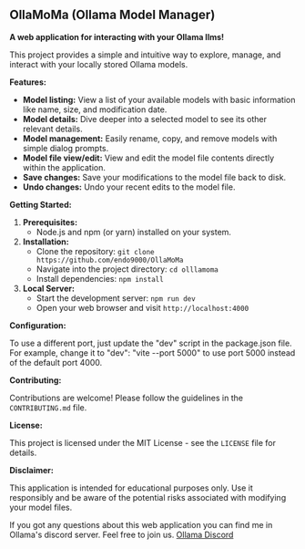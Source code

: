 ##  OllaMoMa (Ollama Model Manager)

**A web application for interacting with your Ollama llms!**

This project provides a simple and intuitive way to explore, manage, and interact with your locally stored Ollama models. 

**Features:**

* **Model listing:** View a list of your available models with basic information like name, size, and modification date.
* **Model details:**  Dive deeper into a selected model to see its other relevant details.
* **Model management:** Easily rename, copy, and remove models with simple dialog prompts.
* **Model file view/edit:**  View and edit the model file contents directly within the application. 
* **Save changes:**  Save your modifications to the model file back to disk.
* **Undo changes:** Undo your recent edits to the model file. 

**Getting Started:**

1. **Prerequisites:**
    * Node.js and npm (or yarn) installed on your system.
2. **Installation:**
    * Clone the repository: `git clone https://github.com/endo9000/OllaMoMa`
    * Navigate into the project directory: `cd olllamoma`
    * Install dependencies: `npm install`
3. **Local Server:**
    * Start the development server: `npm run dev`
    * Open your web browser and visit `http://localhost:4000`

**Configuration:**

To use a different port, just update the "dev" script in the package.json file. For example, change it to "dev": "vite --port 5000" to use port 5000 instead of the default port 4000.

**Contributing:**

Contributions are welcome! Please follow the guidelines in the `CONTRIBUTING.md` file.

**License:**

This project is licensed under the MIT License - see the `LICENSE` file for details.

**Disclaimer:**

This application is intended for educational purposes only. Use it responsibly and be aware of the potential risks associated with modifying your model files.

If you got any questions about this web application you can find me in Ollama's discord server. Feel free to join us. [Ollama Discord](https://discord.gg/ollama)
